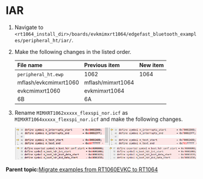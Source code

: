# IAR

1.  Navigate to `<rt1064_install_dir>/boards/evkmimxrt1064/edgefast_bluetooth_examples/peripheral_ht/iar/`.
2.  Make the following changes in the listed order.

    |File name|Previous item|New item|
    |---------|-------------|--------|
    |`peripheral_ht.ewp`|1062|1064|
    |mflash/evkcmimxrt1060|mflash/mimxrt1064|
    |evkcmimxrt1060|evkmimxrt1064|
    |6B|6A|

3.  Rename `MIMXRT1062xxxxx_flexspi_nor.icf` as `MIMXRT1064xxxxx_flexspi_nor.icf` and make the following changes.

    ![](../images/image10.png) ![](../images/image11.png)


**Parent topic:**[Migrate examples from RT1060EVKC to RT1064](../topics/migrate_examples_from_rt1060evkc_to_rt1064.md)

